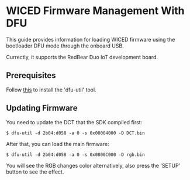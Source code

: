 
# WICED Firmware Management With DFU

This guide provides information for loading WICED firmware using the bootloader DFU mode through the onboard USB.

Currectly, it supports the RedBear Duo IoT development board.


## Prerequisites

Follow [this](https://github.com/redbear/Duo/blob/master/docs/dfu.md) to install the 'dfu-util' tool.


## Updating Firmware

You need to update the DCT that the SDK compiled first:

	$ dfu-util -d 2b04:d058 -a 0 -s 0x08004000 -D DCT.bin

After that, you can load the main firmware:

	$ dfu-util -d 2b04:d058 -a 0 -s 0x0800C000 -D rgb.bin

You will see the RGB changes color alternatively, also press the 'SETUP' button to see the effect.

